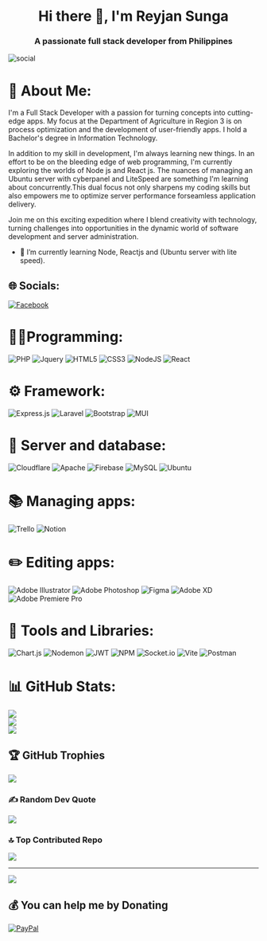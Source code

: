 <h1 align="center">Hi there 👋, I'm Reyjan Sunga</h1>
<h3 align="center">A passionate full stack developer from Philippines</h3>

<p align="left"> <img src="https://komarev.com/ghpvc/?username=social&label=Profile%20views&color=0e75b6&style=flat"
    alt="social" /> </p>


# 💫 About Me:

 I'm a Full Stack Developer with a passion for turning concepts into cutting-edge apps. My focus at the Department of Agriculture in Region 3 is on process optimization and the development of user-friendly apps. I hold a Bachelor's degree in Information Technology.


In addition to my skill in development, I'm always learning new things. In an effort to be on the bleeding edge of web programming, I'm currently exploring the worlds of Node js and React js. The nuances of managing an Ubuntu server with cyberpanel and LiteSpeed are something I'm learning about concurrently.This dual focus not only sharpens my coding skills but also empowers me to optimize server performance forseamless application delivery.

Join me on this exciting expedition where I blend creativity with technology, turning challenges into opportunities in the dynamic world of software development and server administration.

- 🌱 I’m currently learning Node, Reactjs and (Ubuntu server with lite speed).


## 🌐 Socials:
[![Facebook](https://img.shields.io/badge/Facebook-%231877F2.svg?logo=Facebook&logoColor=white)](https://www.facebook.com/reyjansunga/)

# 👨‍💻Programming:
![PHP](https://img.shields.io/badge/php-%23777BB4.svg?style=flat&logo=php&logoColor=white)
![Jquery](https://img.shields.io/badge/Jquery-%23323330.svg?style=flat&logo=Jquery&logoColor=%23F7DF1E)
![HTML5](https://img.shields.io/badge/html5-%23E34F26.svg?style=flat&logo=html5&logoColor=white)
![CSS3](https://img.shields.io/badge/css3-%231572B6.svg?style=flat&logo=css3&logoColor=white)
![NodeJS](https://img.shields.io/badge/node.js-6DA55F?style=flat&logo=node.js&logoColor=white)
![React](https://img.shields.io/badge/react-%2320232a.svg?style=flat&logo=react&logoColor=%2361DAFB)

# ⚙️  Framework:
![Express.js](https://img.shields.io/badge/express.js-%23404d59.svg?style=flat&logo=express&logoColor=%2361DAFB)
![Laravel](https://img.shields.io/badge/laravel-%23FF2D20.svg?style=flat&logo=laravel&logoColor=white)
![Bootstrap](https://img.shields.io/badge/bootstrap-%238511FA.svg?style=flat&logo=bootstrap&logoColor=white)
![MUI](https://img.shields.io/badge/MUI-%230081CB.svg?style=flat&logo=mui&logoColor=white)

# 🧊 Server and database:
![Cloudflare](https://img.shields.io/badge/Cloudflare-F38020?style=flat&logo=Cloudflare&logoColor=white)
![Apache](https://img.shields.io/badge/apache-%23D42029.svg?style=flat&logo=apache&logoColor=white)
![Firebase](https://img.shields.io/badge/Firebase-039BE5?style=flat&logo=Firebase&logoColor=white)
![MySQL](https://img.shields.io/badge/mysql-%2300000f.svg?style=flat&logo=mysql&logoColor=white)
![Ubuntu](https://img.shields.io/badge/ubuntu-%1DADFBsvg?style=flat&logo=ubuntu&logoColor=white)

# 📚 Managing apps:
![Trello](https://img.shields.io/badge/Trello-%23026AA7.svg?style=flat&logo=Trello&logoColor=white)
![Notion](https://img.shields.io/badge/Notion-%23000000.svg?style=flat&logo=notion&logoColor=white)

# ✏️  Editing apps:
![Adobe Illustrator](https://img.shields.io/badge/adobe%20illustrator-%23FF9A00.svg?style=flat&logo=adobe%20illustrator&logoColor=white)
![Adobe Photoshop](https://img.shields.io/badge/adobe%20photoshop-%2331A8FF.svg?style=flat&logo=adobe%20photoshop&logoColor=white)
![Figma](https://img.shields.io/badge/figma-%23F24E1E.svg?style=flat&logo=figma&logoColor=white) 
![Adobe XD](https://img.shields.io/badge/Adobe%20XD-470137?style=flat&logo=Adobe%20XD&logoColor=#FF61F6)
![Adobe Premiere Pro](https://img.shields.io/badge/Adobe%20Premiere%20Pro-9999FF.svg?style=flat&logo=Adobe%20Premiere%20Pro&logoColor=white)

#  📐  Tools and Libraries:

![Chart.js](https://img.shields.io/badge/chart.js-F5788D.svg?style=flat&logo=chart.js&logoColor=white)
![Nodemon](https://img.shields.io/badge/NODEMON-%23323330.svg?style=flat&logo=nodemon&logoColor=%BBDEAD)
![JWT](https://img.shields.io/badge/JWT-black?style=flat&logo=JSON%20web%20tokens)
![NPM](https://img.shields.io/badge/NPM-%23CB3837.svg?style=flat&logo=npm&logoColor=white)
![Socket.io](https://img.shields.io/badge/Socket.io-black?style=flat&logo=socket.io&badgeColor=010101)
![Vite](https://img.shields.io/badge/vite-%23646CFF.svg?style=flat&logo=vite&logoColor=white)
![Postman](https://img.shields.io/badge/Postman-FF6C37?style=flat&logo=postman&logoColor=white)

# 📊 GitHub Stats:
![](https://github-readme-stats.vercel.app/api?username=sungareyjan&theme=tokyonight&hide_border=false&include_all_commits=true&count_private=true)<br />
![](https://github-readme-streak-stats.herokuapp.com/?user=sungareyjan&theme=tokyonight&hide_border=false)<br />
![](https://github-readme-stats.vercel.app/api/top-langs/?username=sungareyjan&theme=tokyonight&hide_border=false&include_all_commits=true&count_private=true&layout=compact)

## 🏆 GitHub Trophies
![](https://github-profile-trophy.vercel.app/?username=sungareyjan&theme=radical&no-frame=false&no-bg=true&margin-w=4)

### ✍️ Random Dev Quote
![](https://quotes-github-readme.vercel.app/api?type=horizontal&theme=tokyonight)

### 🔝 Top Contributed Repo
![](https://github-contributor-stats.vercel.app/api?username=sungareyjan&limit=5&theme=tokyonight&combine_all_yearly_contributions=true)

---
[![](https://visitcount.itsvg.in/api?id=sungareyjan&icon=5&color=0)](https://visitcount.itsvg.in)

## 💰 You can help me by Donating
[![PayPal](https://img.shields.io/badge/PayPal-00457C?style=for-the-badge&logo=paypal&logoColor=white)](https://paypal.me/reyjansunga)


<!-- Proudly created with GPRM ( https://gprm.itsvg.in ) -->
